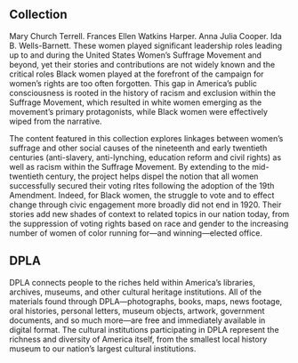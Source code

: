 ## Collection

Mary Church Terrell. Frances Ellen Watkins Harper. Anna Julia Cooper. Ida B. Wells-Barnett. These women played significant leadership roles leading up to and during the United States Women’s Suffrage Movement and beyond, yet their stories and contributions are not widely known and the critical roles Black women played at the forefront of the campaign for women’s rights are too often forgotten. This gap in America’s public consciousness is rooted in the history of racism and exclusion within the Suffrage Movement, which resulted in white women emerging as the movement’s primary protagonists, while Black women were effectively wiped from the narrative.

The content featured in this collection explores linkages between women’s suffrage and other social causes of the nineteenth and early twentieth centuries (anti-slavery, anti-lynching, education reform and civil rights) as well as racism within the Suffrage Movement. By extending to the mid-twentieth century, the project helps dispel the notion that all women successfully secured their voting rItes following the adoption of the 19th Amendment. Indeed, for Black women, the struggle to vote and to effect change through civic engagement more broadly did not end in 1920. Their stories add new shades of context to related topics in our nation today, from the suppression of voting rights based on race and gender to the increasing number of women of color running for—and winning—elected office.


## DPLA

DPLA connects people to the riches held within America’s libraries, archives, museums, and other cultural heritage institutions. All of the materials found through DPLA—photographs, books, maps, news footage, oral histories, personal letters, museum objects, artwork, government documents, and so much more—are free and immediately available in digital format. The cultural institutions participating in DPLA represent the richness and diversity of America itself, from the smallest local history museum to our nation’s largest cultural institutions.


